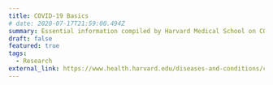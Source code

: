 ```yaml
---
title: COVID-19 Basics
# date: 2020-07-17T21:59:00.494Z
summary: Essential information compiled by Harvard Medical School on COVID-19.
draft: false
featured: true
tags:
  - Research
external_link: https://www.health.harvard.edu/diseases-and-conditions/covid-19-basics
---
```

